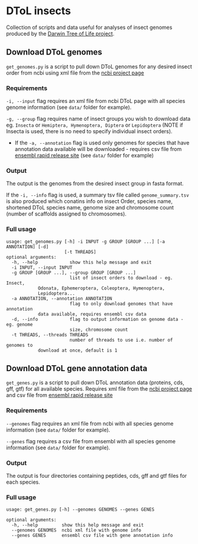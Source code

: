 # DToL insects
Collection of scripts and data useful for analyses of insect genomes produced by the [Darwin Tree of Life project](https://www.darwintreeoflife.org/).

## Download DToL genomes

`get_genomes.py` is a script to pull down DToL genomes for any desired insect order from ncbi using xml file from the [ncbi project page](https://www.ncbi.nlm.nih.gov/bioproject/667893)

### Requirements
`-i, --input` flag requires an xml file from ncbi DToL page with all species genome information (see `data/` folder for example).

`-g, --group` flag requires name of insect groups you wish to download data eg. `Insecta` or `Hemiptera, Hymenoptera, Diptera` or `Lepidoptera` (NOTE if Insecta is used, there is no need to specify individual insect orders).

* If the `-a, --annotation` flag is used only genomes for species that have annotation data available will be downloaded - requires csv file from [ensembl rapid release site](https://rapid.ensembl.org/info/about/species.html) (see `data/` folder for example)

### Output
The output is the genomes from the desired insect group in fasta format.

If the `-i, --info` flag is used, a summary tsv file called `genome_summary.tsv` is also produced which conatins info on insect Order, species name, shortened DToL species name, genome size and chromosome count (number of scaffolds assigned to chromosomes).

### Full usage

```
usage: get_genomes.py [-h] -i INPUT -g GROUP [GROUP ...] [-a ANNOTATION] [-d]
                      [-t THREADS]
optional arguments:
  -h, --help            show this help message and exit
  -i INPUT, --input INPUT
  -g GROUP [GROUP ...], --group GROUP [GROUP ...]
                        list of insect orders to download - eg. Insect,
			Odonata, Ephemeroptera, Coleoptera, Hymenoptera,
	 		Lepidoptera...
  -a ANNOTATION, --annotation ANNOTATION
                        flag to only download genomes that have annotation
			data available, requires ensembl csv data
  -d, --info            flag to output information on genome data - eg. genome
                        size, chromosome count
  -t THREADS, --threads THREADS
                        number of threads to use i.e. number of genomes to
			download at once, default is 1
```

## Download DToL gene annotation data

`get_genes.py` is a script to pull down DToL annotation data (proteins, cds, gff, gtf) for all available species. Requires xml file from the [ncbi project page](https://www.ncbi.nlm.nih.gov/bioproject/667893) and csv file from [ensembl rapid release site](https://rapid.ensembl.org/info/about/species.html)

### Requirements
`--genomes` flag requires an xml file from ncbi with all species genome information (see `data/` folder for example).

`--genes` flag requires a csv file from ensembl with all species genome information (see `data/` folder for example).

### Output
The output is four directories containing peptides, cds, gff and gtf files for each species.

### Full usage

```
usage: get_genes.py [-h] --genomes GENOMES --genes GENES

optional arguments:
  -h, --help         show this help message and exit
  --genomes GENOMES  ncbi xml file with genome info
  --genes GENES      ensembl csv file with gene annotation info
```
